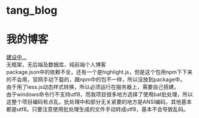 # tang_blog
# 我的博客

[建设中...](https://xiaomingtang.github.io/tang_blog/)   
无框架，无后端及数据库，纯前端个人博客   
package.json中的依赖不全，还有一个是highlight.js，但是这个包用npm下下来的不会用，官网手动下载的，跟npm中的包不一样，所以没放到package中。   
由于用了less.js动态样式转换，所以必须运行在服务器上，需要自己搭建。   
由于windows命令行不支持utf8，而我项目很多地方选择了使用bat批处理，所以这整个项目编码有点乱，批处理中和部分无关紧要的地方是ANSI编码，其他基本都是utf8。只要注意使用批处理生成的文件手动转成utf8，基本不会导致乱码。   
